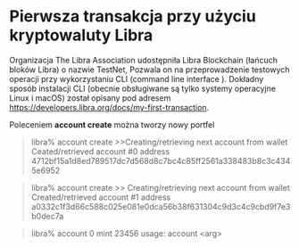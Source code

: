 # Pierwsza transakcja przy użyciu kryptowaluty Libra

Organizacja The Libra Association udostępniła Libra Blockchain (łańcuch bloków Libra) o nazwie TestNet,   Pozwala on na przeprowadzenie testowych operacji przy wykorzystaniu CLI (command line interface ). Dokładny sposób  instalacji CLI (obecnie obsługiwane są tylko systemy operacyjne Linux i macOS) został  opisany pod adresem https://developers.libra.org/docs/my-first-transaction. 

Poleceniem **account create** można tworzy nowy portfel
 
>libra% account create
>\>\>Creating/retrieving next account from wallet
>Ceated/retrieved account #0 address 4712bf15a1d8ed789517dc7d568d8c7bc4c85ff2561a338483b8c3c4345e6952

>libra% account create
>\>\> Creating/retrieving next account from wallet
>Created/retrieved account #1 address a0332c1f3d66c588c025e081e0dca56b38f631304c9d3c4c9cbd9f7e3b0dec7a

>libra% account 0 mint 23456
>usage: account \<arg\>
